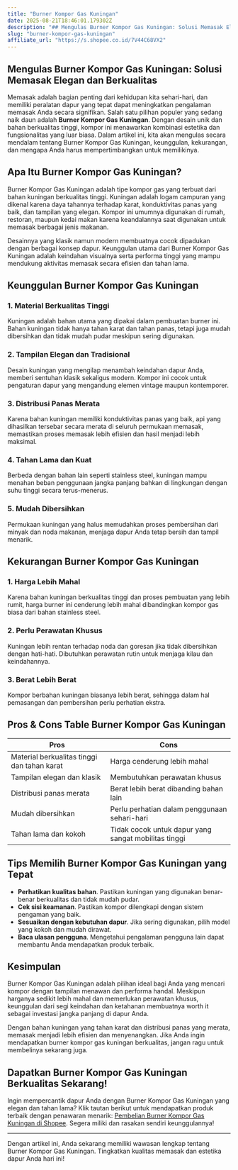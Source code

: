 ```yaml
---
title: "Burner Kompor Gas Kuningan"
date: 2025-08-21T18:46:01.179302Z
description: "## Mengulas Burner Kompor Gas Kuningan: Solusi Memasak Elegan dan Berkualitas..."
slug: "burner-kompor-gas-kuningan"
affiliate_url: "https://s.shopee.co.id/7V44C68VX2"
---
```

## Mengulas Burner Kompor Gas Kuningan: Solusi Memasak Elegan dan Berkualitas

Memasak adalah bagian penting dari kehidupan kita sehari-hari, dan memiliki peralatan dapur yang tepat dapat meningkatkan pengalaman memasak Anda secara signifikan. Salah satu pilihan populer yang sedang naik daun adalah **Burner Kompor Gas Kuningan**. Dengan desain unik dan bahan berkualitas tinggi, kompor ini menawarkan kombinasi estetika dan fungsionalitas yang luar biasa. Dalam artikel ini, kita akan mengulas secara mendalam tentang Burner Kompor Gas Kuningan, keunggulan, kekurangan, dan mengapa Anda harus mempertimbangkan untuk memilikinya.

## Apa Itu Burner Kompor Gas Kuningan?

Burner Kompor Gas Kuningan adalah tipe kompor gas yang terbuat dari bahan kuningan berkualitas tinggi. Kuningan adalah logam campuran yang dikenal karena daya tahannya terhadap karat, konduktivitas panas yang baik, dan tampilan yang elegan. Kompor ini umumnya digunakan di rumah, restoran, maupun kedai makan karena keandalannya saat digunakan untuk memasak berbagai jenis makanan.

Desainnya yang klasik namun modern membuatnya cocok dipadukan dengan berbagai konsep dapur. Keunggulan utama dari Burner Kompor Gas Kuningan adalah keindahan visualnya serta performa tinggi yang mampu mendukung aktivitas memasak secara efisien dan tahan lama.

## Keunggulan Burner Kompor Gas Kuningan

### 1. Material Berkualitas Tinggi

Kuningan adalah bahan utama yang dipakai dalam pembuatan burner ini. Bahan kuningan tidak hanya tahan karat dan tahan panas, tetapi juga mudah dibersihkan dan tidak mudah pudar meskipun sering digunakan.

### 2. Tampilan Elegan dan Tradisional

Desain kuningan yang mengilap menambah keindahan dapur Anda, memberi sentuhan klasik sekaligus modern. Kompor ini cocok untuk pengaturan dapur yang mengandung elemen vintage maupun kontemporer.

### 3. Distribusi Panas Merata

Karena bahan kuningan memiliki konduktivitas panas yang baik, api yang dihasilkan tersebar secara merata di seluruh permukaan memasak, memastikan proses memasak lebih efisien dan hasil menjadi lebih maksimal.

### 4. Tahan Lama dan Kuat

Berbeda dengan bahan lain seperti stainless steel, kuningan mampu menahan beban penggunaan jangka panjang bahkan di lingkungan dengan suhu tinggi secara terus-menerus.

### 5. Mudah Dibersihkan

Permukaan kuningan yang halus memudahkan proses pembersihan dari minyak dan noda makanan, menjaga dapur Anda tetap bersih dan tampil menarik.

## Kekurangan Burner Kompor Gas Kuningan

### 1. Harga Lebih Mahal

Karena bahan kuningan berkualitas tinggi dan proses pembuatan yang lebih rumit, harga burner ini cenderung lebih mahal dibandingkan kompor gas biasa dari bahan stainless steel.

### 2. Perlu Perawatan Khusus

Kuningan lebih rentan terhadap noda dan goresan jika tidak dibersihkan dengan hati-hati. Dibutuhkan perawatan rutin untuk menjaga kilau dan keindahannya.

### 3. Berat Lebih Berat

Kompor berbahan kuningan biasanya lebih berat, sehingga dalam hal pemasangan dan pembersihan perlu perhatian ekstra.

## Pros & Cons Table Burner Kompor Gas Kuningan

| **Pros** | **Cons** |
|--------------|---------------|
| Material berkualitas tinggi dan tahan karat | Harga cenderung lebih mahal |
| Tampilan elegan dan klasik | Membutuhkan perawatan khusus |
| Distribusi panas merata | Berat lebih berat dibanding bahan lain |
| Mudah dibersihkan | Perlu perhatian dalam penggunaan sehari-hari |
| Tahan lama dan kokoh | Tidak cocok untuk dapur yang sangat mobilitas tinggi |

## Tips Memilih Burner Kompor Gas Kuningan yang Tepat

- **Perhatikan kualitas bahan**. Pastikan kuningan yang digunakan benar-benar berkualitas dan tidak mudah pudar.
- **Cek sisi keamanan**. Pastikan kompor dilengkapi dengan sistem pengaman yang baik.
- **Sesuaikan dengan kebutuhan dapur**. Jika sering digunakan, pilih model yang kokoh dan mudah dirawat.
- **Baca ulasan pengguna**. Mengetahui pengalaman pengguna lain dapat membantu Anda mendapatkan produk terbaik.

## Kesimpulan

Burner Kompor Gas Kuningan adalah pilihan ideal bagi Anda yang mencari kompor dengan tampilan menawan dan performa handal. Meskipun harganya sedikit lebih mahal dan memerlukan perawatan khusus, keunggulan dari segi keindahan dan ketahanan membuatnya worth it sebagai investasi jangka panjang di dapur Anda.

Dengan bahan kuningan yang tahan karat dan distribusi panas yang merata, memasak menjadi lebih efisien dan menyenangkan. Jika Anda ingin mendapatkan burner kompor gas kuningan berkualitas, jangan ragu untuk membelinya sekarang juga.

## Dapatkan Burner Kompor Gas Kuningan Berkualitas Sekarang!

Ingin mempercantik dapur Anda dengan Burner Kompor Gas Kuningan yang elegan dan tahan lama? Klik tautan berikut untuk mendapatkan produk terbaik dengan penawaran menarik: [Pembelian Burner Kompor Gas Kuningan di Shopee](https://s.shopee.co.id/7V44C68VX2). Segera miliki dan rasakan sendiri keunggulannya!

---

Dengan artikel ini, Anda sekarang memiliki wawasan lengkap tentang Burner Kompor Gas Kuningan. Tingkatkan kualitas memasak dan estetika dapur Anda hari ini!